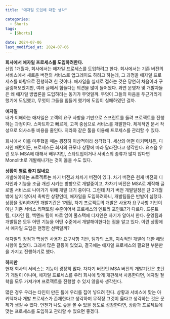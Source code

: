 ```yaml
---
title: "애자일 도입에 대한 생각"

categories:
  - Shorts
tags:
  - [Shorts]

date: 2024-07-06
last_modified_at: 2024-07-06
---
```


**회사에서 애자일 프로세스를 도입하려한다.**  
신입 1개월차, 회사에서는 애자일 프로세스를 도입하려고 한다. 회사에서는 기존 버전의 서비스에서 새로운 버전의 서비스로 업그레이드 하려고 하는데, 그 과정을 애자일 프로세스를 바탕으로 진행하려 한 것이다. 애자일을 실제로 접하는 것은 당연히 처음이라 구글링해보았지만, 여러 글에서 힘들다는 의견을 많이 들어왔다. 과연 운영자 및 개발자들은 왜 애자일 방법론을 도입하려는 동기가 무엇일까. 무엇이 그들의 마음을 두근거리게 했기에 도입했고, 무엇이 그들을 힘들게 했기에 도입이 실패하였던 걸까. 

**애자일**  
내가 이해하는 애자일은 고객의 요구 사항을 기반으로 스프린트를 돌려 프로젝트를 진행하는 과정이다. 스마트하고 빠르게, 고객 중심으로 서비스를 개발한다. 체계적인 문서 작성으로 의사소통 비용을 줄인다. 지라와 같은 툴을 이용해 프로세스를 관리할 수 있다. 

회사에서 이를 마주했을 때는 굉장히 이상적이라 생각했다. 세상의 어떤 아키텍처든, 디자인 패턴이든, 프로세스든 회사의 규모나 상황에 따라 달라진다고 생각한다. 요즈음 우린 모두 MSA에 대해서 배우지만, 스타트업이거나 서비스의 종류가 많지 않다면 Monolith로 개발해나가는 것이 옳을 수도 있다. 

**상황이 별로 좋지 않네요**  
개발해야하는 프로젝트는 차기 버전과 차차기 버전이 있다. 차기 버전은 현재 버전의 디자인과 기능을 조금 개선 시키는 방향으로 개발중이고, 차차기 버전은 MSA로 제작해 글로벌 서비스로 나아가기 위해 개발 대기 중이다. 그런데 차기 버전 개발일정은 단 2개월 밖에 남지 않아서 촉박한 상황인데, 애자일을 도입하려하니, 개발팀들은 반발이 심했다. 상황을 정리하자면 개발기간은 1개월, 차기 프로젝트의 개발은 사용자 요구사항 기반이 아닌 기존 서비스 리팩토링 수준이어서 프로세스의 엔트리 포인트?가 다르다. 프론트 팀, 디자인 팀, 백엔드 팀이 따로 없이 풀스택에 디자인은 자기가 알아서 한다. 운영팀과 개발팀은 모두 어떤 기능을 어떤 수준에서 개발해야한다는 점을 알고 있다. 이런 상황에서 애자일 도입은 현명한 선택일까? 

애자일의 장점과 핵심인 사용자 요구사항 기반, 팀과의 소통, 지속적인 개발에 대한 해당사항이 없었다. 그래서 많은 갈등이 있었고, 결국에는 애자일 프로세스의 필요한 부분만을 가지고 진행하기로 했다. 

**하지만**  
현재 회사의 서비스는 기능이 굉장히 많다. 차차기 버전인 MSA 버전의 개발기간은 초단기 개발이 아니며, 애자일 프로세스를 우리 회사에 맞게 개편해서 사용한다면, 애자일 철학을 모두 가져가며 프로젝트를 진행할 수 있지 않을까 생각한다. 

많은 경우 우리는 타인이 만든 틀에 우리를 집어 넣으려 한다. 상황과 서비스에 맞는 아키텍처나 개발 프로세스가 존재한다고 생각하며 무작정 그것이 옳다고 생각하는 것은 문제가 생길 수 있다. 언젠가 나도 숲을 볼 수 있을 정도로 성장한다면, 상황과 프로젝트에 맞는 프로세스를 도입하고 관리할 수 있으면 좋겠다. 
